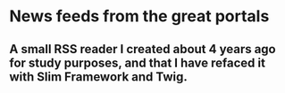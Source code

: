 <h1>News feeds from the great portals</h1>
<h2>A small RSS reader I created about 4 years ago for study purposes, and that I have refaced it with Slim Framework and Twig.</h2>
